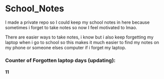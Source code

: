 # School_Notes
I made a private repo so I could keep my school notes in here because sometimes i forget to take notes so now I feel motivated to lmao.

There are easier ways to take notes, i know but i also keep forgetting my laptop when i go to school so this makes it much easier to find my notes on my phone or someone elses computer if i forget my laptop.

### Counter of Forgotten laptop days (updating):

#### 11
